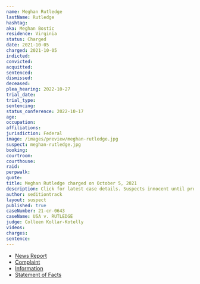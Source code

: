 ```yaml
---
name: Meghan Rutledge
lastName: Rutledge
hashtag:
aka: Meghan Bostic
residence: Virginia
status: Charged
date: 2021-10-05
charged: 2021-10-05
indicted:
convicted:
acquitted:
sentenced:
dismissed:
deceased:
plea_hearing: 2022-10-27
trial_date:
trial_type:
sentencing:
status_conference: 2022-10-17
age:
occupation:
affiliations:
jurisdiction: Federal
image: /images/preview/meghan-rutledge.jpg
suspect: meghan-rutledge.jpg
booking:
courtroom:
courthouse:
raid:
perpwalk:
quote:
title: Meghan Rutledge charged on October 5, 2021
description: Click for latest case details. Suspects innocent until proven guilty.
author: seditiontrack
layout: suspect
published: true
caseNumber: 21-cr-0643
caseName: USA v. RUTLEDGE
judge: Colleen Kollar-Kotelly
videos:
charges:
sentence:
---
```

- [News Report](https://www.13newsnow.com/article/news/crime/virginia-beach-woman-father-accused-us-capitol-riot-january-6/291-a4b9d125-e63b-414d-8a2a-2bd153af1bae)
- [Complaint](https://www.justice.gov/usao-dc/case-multi-defendant/file/1457781/download)
- [Information](https://www.justice.gov/usao-dc/case-multi-defendant/file/1457786/download)
- [Statement of Facts](https://www.justice.gov/usao-dc/case-multi-defendant/file/1457791/download)

